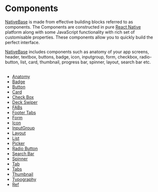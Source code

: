# Components

[NativeBase](http://nativebase.io/) is made from effective building blocks referred to as components. The Components are constructed in pure [React Native](https://facebook.github.io/react-native/) platform along with some JavaScript functionality with rich set of customisable properties. These components allow you to quickly build the perfect interface.


[NativeBase](http://nativebase.io/) includes components such as anatomy of your app screens, header, textbox, buttons, badge, icon, inputgroup, form, checkbox, radio-button, list, card, thumbnail, progress bar, spinner, layout, search bar etc.<br /><br />

<img src="{{('/docs/assets/iosphone.png')}}" alt="" align="right" />

* [Anatomy](/docs/components/Anatomy.md)
* [Badge](/docs/components/Badge.md)
* [Button](/docs/components/Button.md)
* [Card](/docs/components/Card.md)
* [Check Box](/docs/components/CheckBox.md)
* [Deck Swiper](/docs/components/DeckSwiper.md)
* [FABs](/docs/components/FABs.md)
* [Footer Tabs](/docs/components/FooterTabs.md)
* [Form](/docs/components/Form.md)
* [Icon](/docs/components/Icon.md)
* [InputGroup](/docs/components/InputGroup.md)
* [Layout](/docs/components/Layout.md)
* [List](/docs/components/List.md)
* [Picker](/docs/components/Picker.md)
* [Radio Button](/docs/components/RadioButton.md)
* [Search Bar](/docs/components/SearchBar.md)
* [Spinner](/docs/components/Spinner.md)
* [Tab](/docs/components/Tab.md)
* [Tabs](/docs/components/Tabs.md)
* [Thumbnail](/docs/components/Thumbnail.md)
* [Typography](/docs/components/Typography.md)
* [Ref](/docs/components/Ref.md)
